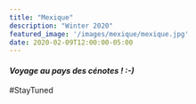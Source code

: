 ```yaml
---
title: "Mexique"
description: "Winter 2020"
featured_image: '/images/mexique/mexique.jpg'
date: 2020-02-09T12:00:00-05:00
---
```


#### _Voyage au pays des cénotes ! :-)_

\#StayTuned
